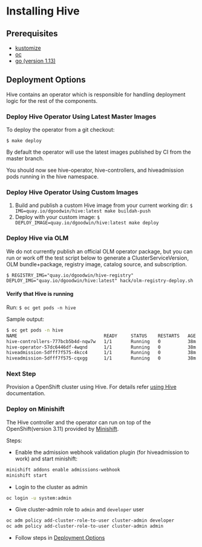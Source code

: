 # Installing Hive

## Prerequisites

* [kustomize](https://github.com/kubernetes-sigs/kustomize#kustomize)
* [oc](https://mirror.openshift.com/pub/openshift-v4/clients/oc/latest/)
* [go (version 1.13)](https://github.com/golang/go)

## Deployment Options

Hive contains an operator which is responsible for handling deployment logic for the rest of the components.

### Deploy Hive Operator Using Latest Master Images

To deploy the operator from a git checkout:

  `$ make deploy`

By default the operator will use the latest images published by CI from the master branch.

You should now see hive-operator, hive-controllers, and hiveadmission pods running in the hive namespace.

### Deploy Hive Operator Using Custom Images

 1. Build and publish a custom Hive image from your current working dir: `$ IMG=quay.io/dgoodwin/hive:latest make buildah-push`
 2. Deploy with your custom image: `$ DEPLOY_IMAGE=quay.io/dgoodwin/hive:latest make deploy`

### Deploy Hive via OLM

We do not currently publish an official OLM operator package, but you can run or work off the test script below to generate a ClusterServiceVersion, OLM bundle+package, registry image, catalog source, and subscription.

`$ REGISTRY_IMG="quay.io/dgoodwin/hive-registry" DEPLOY_IMG="quay.io/dgoodwin/hive:latest" hack/olm-registry-deploy.sh`

#### Verify that Hive is running
Run: `$ oc get pods -n hive`

Sample output:

```bash
$ oc get pods -n hive
NAME                                READY     STATUS    RESTARTS   AGE
hive-controllers-777bcb5b4d-nqw7w   1/1       Running   0          38m
hive-operator-57dc6446df-4wqnd      1/1       Running   0          38m
hiveadmission-5dfff7f575-4kcc4      1/1       Running   0          38m
hiveadmission-5dfff7f575-cqxgg      1/1       Running   0          38m
```

### Next Step

Provision a OpenShift cluster using Hive.
For details refer [using Hive](./using-hive.md) documentation.

### Deploy on Minishift

The Hive controller and the operator can run on top of the OpenShift(version 3.11) provided by [Minishift](https://github.com/minishift/minishift).

Steps:


* Enable the admission webhook validation plugin (for hiveadmission to work) and start minishift:
```bash
minishift addons enable admissions-webhook
minishift start
```

* Login to the cluster as admin

```bash
oc login -u system:admin
```

* Give cluster-admin role to `admin` and `developer` user

```bash
oc adm policy add-cluster-role-to-user cluster-admin developer
oc adm policy add-cluster-role-to-user cluster-admin admin
```

* Follow steps in [Deployment Options](#deployment-options)
